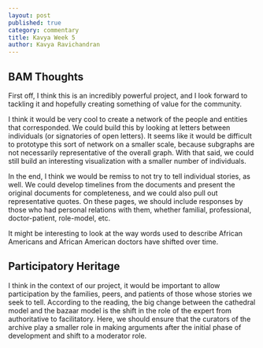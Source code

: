```yaml
---
layout: post
published: true
category: commentary
title: Kavya Week 5
author: Kavya Ravichandran
---
```

## BAM Thoughts

First off, I think this is an incredibly powerful project, and I look forward to tackling it and hopefully creating something of value for the community.

I think it would be very cool to create a network of the people and entities that corresponded. We could build this by looking at letters between individuals (or signatories of open letters). It seems like it would be difficult to prototype this sort of network on a smaller scale, because subgraphs are not necessarily representative of the overall graph. With that said, we could still build an interesting visualization with a smaller number of individuals. 

In the end, I think we would be remiss to not try to tell individual stories, as well. We could develop timelines from the documents and present the original documents for completeness, and we could also pull out representative quotes. On these pages, we should include responses by those who had personal relations with them, whether familial, professional, doctor-patient, role-model, etc. 

It might be interesting to look at the way words used to describe African Americans and African American doctors have shifted over time. 

## Participatory Heritage

I think in the context of our project, it would be important to allow participation by the families, peers, and patients of those whose stories we seek to tell. According to the reading, the big change between the cathedral model and the bazaar model is the shift in the role of the expert from authoritative to facilitatory. Here, we should ensure that the curators of the archive play a smaller role in making arguments after the initial phase of development and shift to a moderator role.